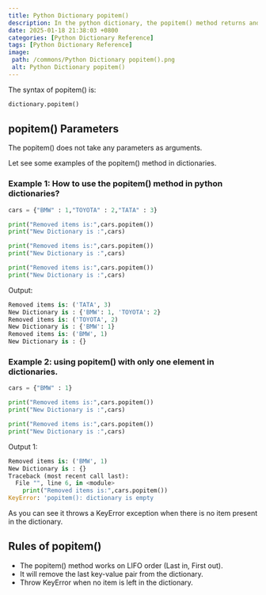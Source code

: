 ```yaml
---
title: Python Dictionary popitem()
description: In the python dictionary, the popitem() method returns and removes the last pair of the given dictionary.
date: 2025-01-18 21:38:03 +0800
categories: [Python Dictionary Reference]
tags: [Python Dictionary Reference]
image:
 path: /commons/Python Dictionary popitem().png
 alt: Python Dictionary popitem()
---
```


The syntax of popitem() is:

```python
dictionary.popitem()

```

## popitem() Parameters 

The popitem() does not take any parameters as arguments.

Let see some examples of the popitem() method in dictionaries.

### Example 1: How to use the popitem() method in python dictionaries?

```python
cars = {"BMW" : 1,"TOYOTA" : 2,"TATA" : 3}

print("Removed items is:",cars.popitem())
print("New Dictionary is :",cars)

print("Removed items is:",cars.popitem())
print("New Dictionary is :",cars)

print("Removed items is:",cars.popitem())
print("New Dictionary is :",cars)

```

Output:

```python
Removed items is: ('TATA', 3)
New Dictionary is : {'BMW': 1, 'TOYOTA': 2}
Removed items is: ('TOYOTA', 2)
New Dictionary is : {'BMW': 1}
Removed items is: ('BMW', 1)
New Dictionary is : {}

```

### Example 2: using popitem() with only one element in dictionaries.

```python
cars = {"BMW" : 1}

print("Removed items is:",cars.popitem())
print("New Dictionary is :",cars)

print("Removed items is:",cars.popitem())
print("New Dictionary is :",cars)

```

Output 1:

```python
Removed items is: ('BMW', 1)
New Dictionary is : {}
Traceback (most recent call last):
  File "", line 6, in <module>
    print("Removed items is:",cars.popitem())
KeyError: 'popitem(): dictionary is empty

```

As you can see it throws a KeyError exception when there is no item present in the dictionary.

## Rules of popitem()

* The popitem() method works on LIFO order (Last in, First out).  
* It will remove the last key-value pair from the dictionary.  
* Throw KeyError when no item is left in the dictionary.